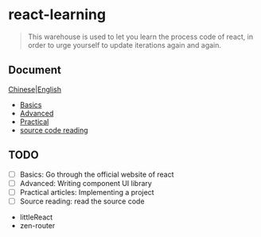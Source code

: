 # react-learning

> This warehouse is used to let you learn the process code of react, in order to urge yourself to update iterations again and again.

## Document

[Chinese](./readme.md)|[English](./readme-en.md)

- [Basics](https://github.com/Zenquan/react-learning/blob/master/Based/README.md)
- [Advanced](./Advanced/readme.md)
- [Practical](./Practice/readme.md)
- [source code reading](./Sourcecode/readme.md)

## TODO

- [ ] Basics: Go through the official website of react
- [ ] Advanced: Writing component UI library
- [ ] Practical articles: Implementing a project
- [ ] Source reading: read the source code
 - littleReact
 - zen-router